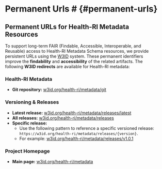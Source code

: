 # Permanent Urls # {#permanent-urls}

## Permanent URLs for Health-RI Metadata Resources
To support long-term FAIR (Findable, Accessible, Interoperable, and Reusable) access to Health-RI Metadata Schema resources, we provide persistent URLs using the [W3ID](https://w3id.org/) system. These permanent identifiers improve the **findability** and **accessibility** of the related artifacts.
The following **W3ID redirects** are available for Health-RI metadata:

### Health-RI Metadata
- **Git repository:** [w3id.org/health-ri/metadata/git](https://w3id.org/health-ri/metadata/git)

### Versioning & Releases
- **Latest release:** [w3id.org/health-ri/metadata/releases/latest](https://w3id.org/health-ri/metadata/releases/latest)
- **All releases:** [w3id.org/health-ri/metadata/releases](https://w3id.org/health-ri/metadata/releases)
- **Specific release:**
  - Use the following pattern to reference a specific versioned release: `https://w3id.org/health-ri/metadata/releases/{version}`.
  - For example: [w3id.org/health-ri/metadata/releases/v1.0.1](https://w3id.org/health-ri/metadata/releases/v1.0.1)

### Project Homepage
- **Main page:** [w3id.org/health-ri/metadata](https://w3id.org/health-ri/metadata)
 
